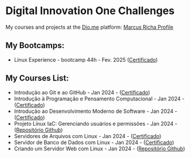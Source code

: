 # Digital Innovation One Challenges
My courses and projects at the [Dio.me](https://web.dio.me/) platform: [Marcus Richa Profile](https://www.dio.me/users/marcusviniciusdasilveiraricha)

## My Bootcamps:

 - Linux Experience - bootcamp 44h - Fev. 2025 ([Certificado](https://hermes.dio.me/certificates/QDWPSTH1.pdf))

## My Courses List:

 - Introdução ao Git e ao GitHub - Jan 2024 - ([Certificado](https://hermes.dio.me/certificates/JDAXRVSO.pdf))
 - Introdução à Programação e Pensamento Computacional - Jan 2024 - ([Certificado](https://hermes.dio.me/certificates/GJYHWEZI.pdf))
 - Introdução ao Desenvolvimento Moderno de Software - Jan 2024 - ([Certificado](https://hermes.dio.me/certificates/OHQWSYCL.pdf)) 
 - Projeto Linux IaC: Gerenciando usuários e permissões - Jan 2024 - ([Repositório Github](https://github.com/ahoymarcus/linux-iac-gerenciando-users-permissoes)) 
 - Servidores de Arquivos com Linux - Jan 2024 - ([Certificado](https://hermes.dio.me/certificates/YVZMGFI9.pdf))
 - Servidor de Banco de Dados com Linux - Jan 2024 - ([Certificado](https://hermes.dio.me/certificates/AKTAR4CY.pdf))
 - Criando um Servidor Web com Linux - Jan 2024 - ([Repositório Github](https://github.com/ahoymarcus/linux-iac-gerenciando-servidor-apache))





